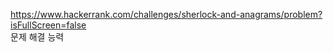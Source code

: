 https://www.hackerrank.com/challenges/sherlock-and-anagrams/problem?isFullScreen=false</br>
문제 해결 능력
